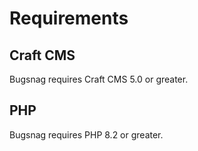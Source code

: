 # Requirements

## Craft CMS
Bugsnag requires Craft CMS 5.0 or greater.

## PHP
Bugsnag requires PHP 8.2 or greater.
